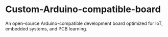 # Custom-Arduino-compatible-board
An open-source Arduino-compatible development board optimized for IoT, embedded systems, and PCB learning.
